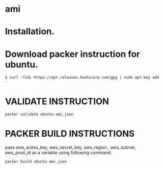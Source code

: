 # ami

# Installation.

# Download packer instruction for ubuntu.

```
$ curl -fsSL https://apt.releases.hashicorp.com/gpg | sudo apt-key add -
```

# VALIDATE INSTRUCTION

```
packer validate ubuntu-ami.json
```

# PACKER BUILD INSTRUCTIONS 
pass aws_acess_key, aws_secret_key, aws_region , aws_subnet, aws_prod_id as a variable using following command.
```
packer build ubuntu-ami.json
```

